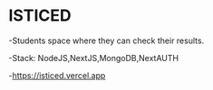 # ISTICED
-Students space where they can check their results.

-Stack: NodeJS,NextJS,MongoDB,NextAUTH

-https://isticed.vercel.app
